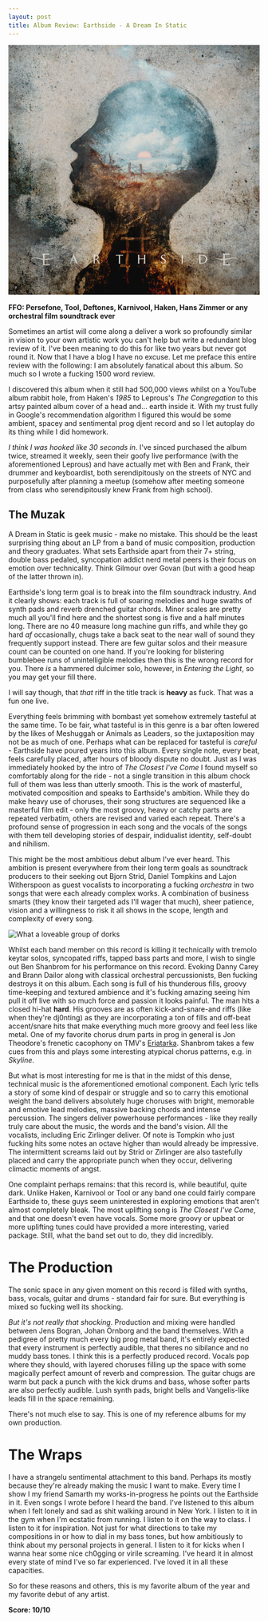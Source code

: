 ```yaml
---
layout: post
title: Album Review: Earthside - A Dream In Static
---
```


![A Dream in Static Album Cover](/images/covers/earthside-cover.png "A Dream in Static Album Cover")

**FFO: Persefone, Tool, Deftones, Karnivool, Haken, Hans Zimmer or any orchestral film soundtrack ever**

Sometimes an artist will come along a deliver a work so profoundly similar in vision to your own artistic work you can't help but write a redundant blog review of it. I've been meaning to do this for like two years but never got round it. Now that I have a blog I have no excuse. Let me preface this entire review with the following: I am absolutely fanatical about this album. So much so I wrote a fucking 1500 word review.

I discovered this album when it still had 500,000 views whilst on a YouTube album rabbit hole, from Haken's *1985* to Leprous's *The Congregation* to this artsy painted album cover of a head and... earth inside it. With my trust fully in Google's recommendation algorithm I figured this would be some ambient, spacey and sentimental prog djent record and so I let autoplay do its thing while I did homework.

*I think I was hooked like 30 seconds in*. I've sinced purchased the album twice, streamed it weekly, seen their goofy live performance (with the aforementioned Leprous) and have actually met with Ben and Frank, their drummer and keyboardist, both serendipitously on the streets of NYC and purposefully after planning a meetup (somehow after meeting someone from class who serendipitously knew Frank from high school).

## The Muzak 

A Dream in Static is geek music - make no mistake. This should be the least surprising thing about an LP from a band of music composition, production and theory graduates. What sets Earthside apart from their 7+ string, double bass pedaled, syncopation addict nerd metal peers is their focus on emotion over technicality. Think Gilmour over Govan (but with a good heap of the latter thrown in).

Earthside's long term goal is to break into the film soundtrack industry. And it clearly shows: each track is full of soaring melodies and huge swaths of synth pads and reverb drenched guitar chords. Minor scales are pretty much all you'll find here and the shortest song is five and a half minutes long. There are no 40 measure long machine gun riffs, and while they go hard *af* occasionally, chugs take a back seat to the near wall of sound they frequently support instead. There are few guitar solos and their measure count can be counted on one hand. If you're looking for blistering bumblebee runs of unintelligible melodies then this is the wrong record for you. There *is* a hammered dulcimer solo, however, in *Entering the Light*, so you may get your fill there.

I will say though, that *that* riff in the title track is **heavy** as fuck. That was a fun one live.

Everything feels brimming with bombast yet somehow extremely tasteful at the same time. To be fair, what tasteful is in this genre is a bar often lowered by the likes of Meshuggah or Animals as Leaders, so the juxtaposition may not be as much of one. Perhaps what can be replaced for tasteful is *careful* - Earthside have poured years into this album. Every single note, every beat, feels carefully placed, after hours of bloody dispute no doubt. Just as I was immediately hooked by the intro of *The Closest I've Come* I found myself so comfortably along for the ride - not a single transition in this album chock full of them was less than utterly smooth. This is the work of masterful, motivated composition and speaks to Earthside's ambition. While they do make heavy use of choruses, their song structures are sequenced like a masterful film edit - only the most groovy, heavy or catchy parts are repeated verbatim, others are revised and varied each repeat. There's a profound sense of progression in each song and the vocals of the songs with them tell developing stories of despair, indidualist identity, self-doubt and nihilism.

This might be the most ambitious debut album I've ever heard. This ambition is present everywhere from their long term goals as soundtrack producers to their seeking out Bjorn Strid, Daniel Tompkins and Lajon Witherspoon as guest vocalists to incorporating a fucking *orchestra* in two songs that were each already complex works. A combination of business smarts (they know their targeted ads I'll wager that much), sheer patience, vision and a willingness to risk it all shows in the scope, length and complexity of every song.

![What a loveable group of dorks](/images/earthside-band.png "What a loveable group of dorks")

Whilst each band member on this record is killing it technically with tremolo keytar solos, syncopated riffs, tapped bass parts and more, I wish to single out Ben Shanbrom for his performance on this record. Evoking Danny Carey and Brann Dailor along with classical orchestral percussionists, Ben fucking destroys it on this album. Each song is full of his thunderous fills, groovy time-keeping and textured ambience and it's fucking amazing seeing him pull it off live with so much force and passion it looks painful. The man hits a closed hi-hat **hard**. His grooves are as often kick-and-snare-and riffs (like when they're dj0nting) as they are incorporating a ton of fills and off-beat accent/snare hits that make everything much more groovy and feel less like metal. One of my favorite chorus drum parts in prog in general is Jon Theodore's frenetic cacophony on TMV's [Eriatarka](https://youtu.be/opgtte4gzkE?t=1m22s). Shanbrom takes a few cues from this and plays some interesting atypical chorus patterns, e.g. in *Skyline*. 

But what is most interesting for me is that in the midst of this dense, technical music is the aforementioned emotional component. Each lyric tells a story of some kind of despair or struggle and so to carry this emotional weight the band delivers absolutely huge choruses with bright, memorable and emotive lead melodies, massive backing chords and intense percussion. The singers deliver powerhouse performances - like they really truly care about the music, the words and the band's vision. All the vocalists, including Eric Zirlinger deliver. Of note is Tompkin who just fucking hits some notes an octave higher than would already be impressive. The intermittent screams laid out by Strid or Zirlinger are also tastefully placed and carry the appropriate punch when they occur, delivering climactic moments of angst.

One complaint perhaps remains: that this record is, while beautiful, quite dark. Unlike Haken, Karnivool or Tool or any band one could fairly compare Earthside to, these guys seem uninterested in exploring emotions that aren't almost completely bleak. The most uplifting song is *The Closest I've Come*, and that one doesn't even have vocals. Some more groovy or upbeat or more uplifting tunes could have provided a more interesting, varied package. Still, what the band set out to do, they did incredibly.

# The Production

The sonic space in any given moment on this record is filled with synths, bass, vocals, guitar and drums - standard fair for sure. But everything is mixed so fucking well its shocking. 

*But it's not really that shocking*. Production and mixing were handled between Jens Bogran, Johan Örnborg and the band themselves. With a pedigree of pretty much every big prog metal band, it's entirely expected that every instrument is perfectly audible, that theres no sibilance and no muddy bass tones. I think this is a perfectly produced record. Vocals pop where they should, with layered choruses filling up the space with some magically perfect amount of reverb and compression. The guitar chugs are warm but pack a punch with the kick drums and bass, whose softer parts are also perfectly audible. Lush synth pads, bright bells and Vangelis-like leads fill in the space remaining. 

There's not much else to say. This is one of my reference albums for my own production. 

# The Wraps

I have a strangelu sentimental attachment to this band. Perhaps its mostly because they're already making the music I want to make. Every time I show I my friend Samarth my works-in-progress he points out the Earthside in it. Even songs I wrote before I heard the band. I've listened to this album when I felt lonely and sad as shit walking around in New York. I listen to it in the gym when I'm ecstatic from running. I listen to it on the way to class. I listen to it for inspiration. Not just for what directions to take my compositions in or how to dial in my bass tones, but how ambitiously to think about my personal projects in general. I listen to it for kicks when I wanna hear some nice ch0gging or virile screaming. I've heard it in almost every state of mind I've so far experienced. I've loved it in all these capacities.

So for these reasons and others, this is my favorite album of the year and my favorite debut of any artist.

**Score: 10/10**

